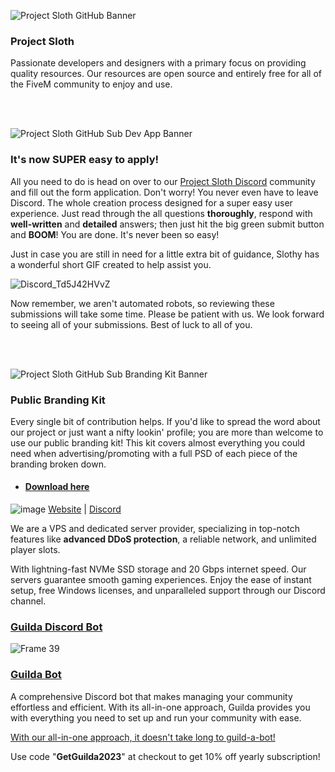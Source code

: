![Project Sloth GitHub Banner](https://user-images.githubusercontent.com/91661118/168956591-43462c40-e7c2-41af-8282-b2d9b6716771.png)

### Project Sloth
Passionate developers and designers with a primary focus on providing quality resources. Our resources are open source and entirely free for all of the FiveM community to enjoy and use.

<br>
<br>

![Project Sloth GitHub Sub Dev App Banner](https://user-images.githubusercontent.com/91661118/169224328-e0bf62e5-4986-4cc2-903a-56c8d01d1e38.png)

### It's now SUPER easy to apply!
All you need to do is head on over to our [Project Sloth Discord](https://discord.gg/projectsloth) community and fill out the form application. Don't worry! You never even have to leave Discord. The whole creation process designed for a super easy user experience. Just read through the all questions **thoroughly**, respond with **well-written** and **detailed** answers; then just hit the big green submit button and **BOOM**! You are done. It's never been so easy!

Just in case you are still in need for a little extra bit of guidance, Slothy has a wonderful short GIF created to help assist you.

![Discord_Td5J42HVvZ](https://user-images.githubusercontent.com/91661118/169228415-d98c890e-4e12-4657-bbae-81940150ce07.gif)

Now remember, we aren't automated robots, so reviewing these submissions will take some time. Please be patient with us. We look forward to seeing all of your submissions. Best of luck to all of you. 

<br>
<br>

![Project Sloth GitHub Sub Branding Kit Banner](https://user-images.githubusercontent.com/91661118/168958335-c73b5b77-2ef5-4a38-8f64-f0bce5790a44.png)
### Public Branding Kit
Every single bit of contribution helps. If you'd like to spread the word about our project or just want a nifty lookin' profile; you are more than welcome to use our public branding kit! This kit covers almost everything you could need when advertising/promoting with a full PSD of each piece of the branding broken down.
* #### [Download here](https://drive.google.com/drive/folders/1gTqMFrMDfuxesCr81zSyM-lDlsLQm94G?usp=sharing)

![image](https://github.com/Project-Sloth/.github/assets/82112471/cbc302a1-ca1b-4655-889f-19e7f6c65b97)
[Website]([https://1of1servers.com](https://billing.1of1servers.com/aff.php?aff=1)) | [Discord](https://discord.gg/1of1servers)

We are a VPS and dedicated server provider, specializing in top-notch features like **advanced DDoS protection**, a reliable network, and unlimited player slots. 

With lightning-fast NVMe SSD storage and 20 Gbps internet speed. Our servers guarantee smooth gaming experiences. Enjoy the ease of instant setup, free Windows licenses, and unparalleled support through our Discord channel.

### [Guilda Discord Bot](https://www.guildabot.com)
![Frame 39](https://user-images.githubusercontent.com/91661118/219847886-70027718-7342-406c-a04e-855aee5b116e.png)
### [Guilda Bot](https://www.guildabot.com/)
A comprehensive Discord bot that makes managing your community effortless and efficient. With its all-in-one approach, Guilda provides you with everything you need to set up and run your community with ease.

[With our all-in-one approach, it doesn't take long to guild-a-bot!](https://www.guildabot.com/)

Use code "**GetGuilda2023**" at checkout to get 10% off yearly subscription!
